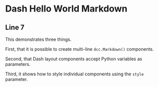 # Dash Hello World Markdown

## Line 7

This demonstrates three things. 

First, that it is possible to create multi-line `dcc.Markdown()` components. 

Second, that Dash layout components accept Python variables as parameters. 

Third, it shows how to style individual components using the `style` parameter. 
